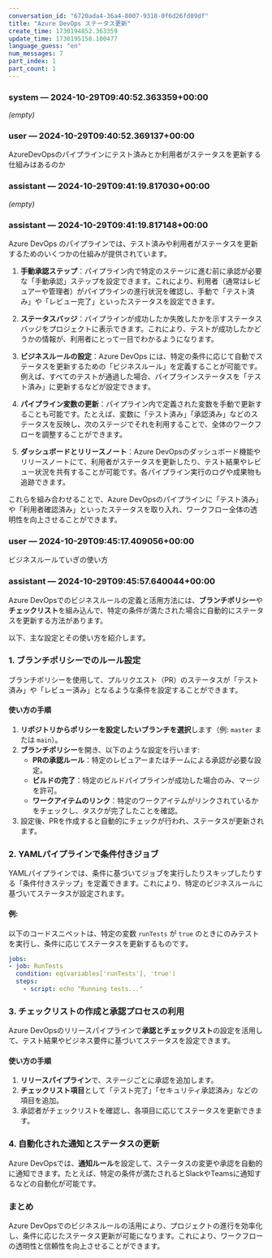 ```yaml
---
conversation_id: "6720ada4-36a4-8007-9318-0f6d26fd09df"
title: "Azure DevOps ステータス更新"
create_time: 1730194852.363359
update_time: 1730195158.100477
language_guess: "en"
num_messages: 7
part_index: 1
part_count: 1
---
```


### system — 2024-10-29T09:40:52.363359+00:00

_(empty)_

### user — 2024-10-29T09:40:52.369137+00:00

AzureDevOpsのパイプラインにテスト済みとか利用者がステータスを更新する仕組みはあるのか

### assistant — 2024-10-29T09:41:19.817030+00:00

_(empty)_

### assistant — 2024-10-29T09:41:19.817148+00:00

Azure DevOps のパイプラインでは、テスト済みや利用者がステータスを更新するためのいくつかの仕組みが提供されています。

1. **手動承認ステップ**：パイプライン内で特定のステージに進む前に承認が必要な「手動承認」ステップを設定できます。これにより、利用者（通常はレビュアーや管理者）がパイプラインの進行状況を確認し、手動で「テスト済み」や「レビュー完了」といったステータスを設定できます。

2. **ステータスバッジ**：パイプラインが成功したか失敗したかを示すステータスバッジをプロジェクトに表示できます。これにより、テストが成功したかどうかの情報が、利用者にとって一目でわかるようになります。

3. **ビジネスルールの設定**：Azure DevOps には、特定の条件に応じて自動でステータスを更新するための「ビジネスルール」を定義することが可能です。例えば、すべてのテストが通過した場合、パイプラインステータスを「テスト済み」に更新するなどが設定できます。

4. **パイプライン変数の更新**：パイプライン内で定義された変数を手動で更新することも可能です。たとえば、変数に「テスト済み」「承認済み」などのステータスを反映し、次のステージでそれを利用することで、全体のワークフローを調整することができます。

5. **ダッシュボードとリリースノート**：Azure DevOpsのダッシュボード機能やリリースノートにて、利用者がステータスを更新したり、テスト結果やレビュー状況を共有することが可能です。各パイプライン実行のログや成果物も追跡できます。

これらを組み合わせることで、Azure DevOpsのパイプラインに「テスト済み」や「利用者確認済み」といったステータスを取り入れ、ワークフロー全体の透明性を向上させることができます。

### user — 2024-10-29T09:45:17.409056+00:00

ビジネスルールていぎの使い方

### assistant — 2024-10-29T09:45:57.640044+00:00

Azure DevOpsでのビジネスルールの定義と活用方法には、**ブランチポリシー**や**チェックリスト**を組み込んで、特定の条件が満たされた場合に自動的にステータスを更新する方法があります。

以下、主な設定とその使い方を紹介します。

### 1. ブランチポリシーでのルール設定
ブランチポリシーを使用して、プルリクエスト（PR）のステータスが「テスト済み」や「レビュー済み」となるような条件を設定することができます。

#### 使い方の手順
1. **リポジトリからポリシーを設定したいブランチを選択**します（例: `master` または `main`）。
2. **ブランチポリシー**を開き、以下のような設定を行います:
   - **PRの承認ルール**：特定のレビュアーまたはチームによる承認が必要な設定。
   - **ビルドの完了**：特定のビルドパイプラインが成功した場合のみ、マージを許可。
   - **ワークアイテムのリンク**：特定のワークアイテムがリンクされているかをチェックし、タスクが完了したことを確認。
3. 設定後、PRを作成すると自動的にチェックが行われ、ステータスが更新されます。

### 2. YAMLパイプラインで条件付きジョブ
YAMLパイプラインでは、条件に基づいてジョブを実行したりスキップしたりする「条件付きステップ」を定義できます。これにより、特定のビジネスルールに基づいてステータスが設定されます。

#### 例:
以下のコードスニペットは、特定の変数 `runTests` が `true` のときにのみテストを実行し、条件に応じてステータスを更新するものです。

```yaml
jobs:
- job: RunTests
  condition: eq(variables['runTests'], 'true')
  steps:
    - script: echo "Running tests..."
```

### 3. チェックリストの作成と承認プロセスの利用
Azure DevOpsのリリースパイプラインで**承認とチェックリスト**の設定を活用して、テスト結果やビジネス要件に基づいてステータスを設定できます。

#### 使い方の手順
1. **リリースパイプライン**で、ステージごとに承認を追加します。
2. **チェックリスト項目**として「テスト完了」「セキュリティ承認済み」などの項目を追加。
3. 承認者がチェックリストを確認し、各項目に応じてステータスを更新できます。

### 4. 自動化された通知とステータスの更新
Azure DevOpsでは、**通知ルール**を設定して、ステータスの変更や承認を自動的に通知できます。たとえば、特定の条件が満たされるとSlackやTeamsに通知するなどの自動化が可能です。

### まとめ
Azure DevOpsでのビジネスルールの活用により、プロジェクトの進行を効率化し、条件に応じたステータス更新が可能になります。これにより、ワークフローの透明性と信頼性を向上させることができます。
